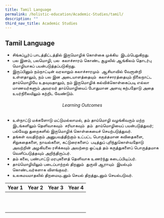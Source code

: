 ```yaml
---
title: Tamil Language
permalink: /holistic-education/Academic-Studies/tamil/
description: ""
third_nav_title: Academic Studies
---
```

## Tamil Language

*   சிங்கப்பூர்ப் பாடத்திட்டத்தில் இருமொழிக் கொள்கை முக்கிய  இடம்பெறுகிறது. 
*   பல இனம், பலமொழி, பல  கலாச்சாரம் கொண்ட சூழலில் ஆங்கிலம் தொடர்பு மொழியாகப் பயன்படுத்தப்படுகிறது. 
*   இருப்பினும் நம்நாட்டின் வரலாறும் கலாச்சாரமும்  ஆசியாவில் வேரூன்றி உள்ளதாலும், நம் பல இன அடையாளத்தையும்  கலாச்சாரத்தையும் நிலைநாட்ட தாய்மொழியே உதவுவதாலும், நம் இருமொழிக் கல்விக்கொள்கைப்படி எல்லா மாணவர்களும் அவரவர் தாய்மொழியைப் போதுமான அளவு கற்பதோடு அதை உயர்நிலையிலும் கற்றிட வேண்டும்.

###### <center>Learning Outcomes</center>

*   உள்நாட்டு மக்களோடு மட்டுமல்லாமல், தம் தாய்மொழி வழங்கிவரும் மற்ற இடங்களிலும் தெளிவாகவும்  சரியாகவும்  தம்  தாய்மொழியைப் பயன்படுத்துவர்; பல்வேறு துறைகளில் இருமொழிக் கொள்கையைச் செயற்படுத்துவர்.
*   தங்கள் வயதிற்கும் அனுபவத்திற்கும் உட்பட்ட பொருத்தமான கவிதைகளை, சிறுகதைகளை, நாவல்களை, கட்டுரைகளைப்  படித்துப் புரிந்துகொள்வதோடு அவற்றின் அழகியலை ரசிக்கவும் அவற்றை ஒட்டித் தம் கருத்துகளைப் பொருத்தமாக வெளிப்படுத்தவும் அறிந்திருப்பர். 
*   தம் கலை, பண்பாட்டு மரபுகளைத் தெளிவாக உணர்ந்து கடைப்பிடிப்பர்.
*   தாய்மொழியிலும் படைப்பாற்றல் திறனும்  துருவி ஆராயும்  இயல்பும் கொண்டவர்களாக விளங்குவர்.
*   உலகமயமாதலில் திறமையுடனும் செயல் திறத்துடனும் செயல்படுவர்.

| **Year 1**  | **Year 2**  | **Year 3**  | **Year 4**  |
|:-:|---|---|---|
|   |   |   |   |
|   |   |   |   |
|   |   |   |   |
|   |   |   |   |
|   |   |   |   |
|   |   |   |   |
|   |   |   |   |
|   |   |   |   |
|   |   |   |   |
|   |   |   |   |
|   |   |   |   |